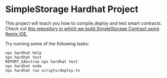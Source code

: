 # SimpleStorage Hardhat Project

This project will teach you how to compile,deploy and test smart contracts. Check out [this repository in which we build SimpleStorage Contract using Remix IDE.](https://github.com/hamzaadil56/learn-nextjs/tree/main/stepxx_web3/step04_solidity/step00_first_smart_contract)

Try running some of the following tasks:

```shell
npx hardhat help
npx hardhat test
REPORT_GAS=true npx hardhat test
npx hardhat node
npx hardhat run scripts/deploy.ts
```
